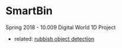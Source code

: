 # SmartBin
Spring 2018 - 10.009 Digital World 1D Project

* related: [rubbish object detection](https://github.com/tlkh/keras-yolo2)